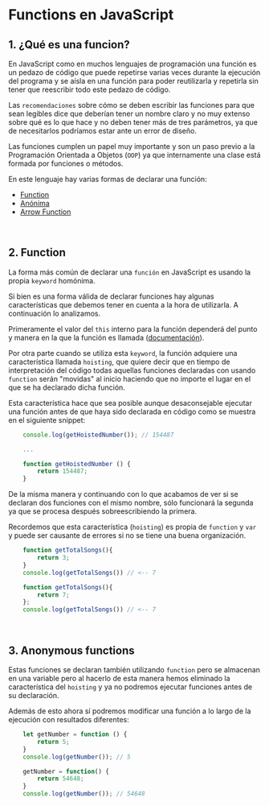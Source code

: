 # Functions en JavaScript

## 1. ¿Qué es una funcion?

En JavaScript como en muchos lenguajes de programación una función es un pedazo de código que puede repetirse varias veces durante la ejecución del programa y se aísla en una función para poder reutilizarla y repetirla sin tener que reescribir todo este pedazo de código.

Las `recomendaciones` sobre cómo se deben escribir las funciones para que sean legibles dice que deberían tener un nombre claro y no muy extenso sobre qué es lo que hace y no deben tener más de tres parámetros, ya que de necesitarlos podríamos estar ante un error de diseño.

Las funciones cumplen un papel muy importante y son un paso previo a la Programación Orientada a Objetos (`OOP`) ya que internamente una clase está formada por funciones o métodos.

En este lenguaje hay varias formas de declarar una función:

  -  [Function](#2.-function)
  -  [Anónima](#3.-anonymous-functions)
  -  [Arrow Function](#arrow)

</br>

## 2. Function

La forma más común de declarar una `función` en JavaScript es usando la propia `keyword` homónima.

Si bien es una forma válida de declarar funciones hay algunas características que debemos tener en cuenta a la hora de utilizarla. A continuación lo analizamos.

Primeramente el valor del `this` interno para la función dependerá del punto y manera en la que la función es llamada ([documentación](https://stackoverflow.com/questions/133973/how-does-this-keyword-work-within-a-function)).

Por otra parte cuando se utiliza esta `keyword`, la función adquiere una característica llamada `hoisting`, que quiere decir que en tiempo de interpretación del código todas aquellas funciones declaradas con usando `function` serán "movidas" al inicio haciendo que no importe el lugar en el que se ha declarado dicha función.

Esta característica hace que sea posible aunque desaconsejable ejecutar una función antes de que haya sido declarada en código como se muestra en el siguiente snippet:

```javascript
    console.log(getHoistedNumber()); // 154487

    ...

    function getHoistedNumber () {
        return 154487;
    }
```


De la misma manera y continuando con lo que acabamos de ver si se declaran dos funciones con el mismo nombre, sólo funcionará la segunda ya que se procesa después sobreescribiendo la primera.

Recordemos que esta característica (`hoisting`) es propia de `function` y `var` y puede ser causante de errores si no se tiene una buena organización.

```javascript
    function getTotalSongs(){ 
        return 3;
    }
    console.log(getTotalSongs()) // <-- 7

    function getTotalSongs(){
        return 7;
    };
    console.log(getTotalSongs()) // <-- 7
```

</br>

## 3. Anonymous functions

Estas funciones se declaran también utilizando `function` pero se almacenan en una variable pero al hacerlo de esta manera hemos eliminado la característica del `hoisting` y ya no podremos ejecutar funciones antes de su declaración. 

Además de esto ahora sí podremos modificar una función a lo largo de la ejecución con resultados diferentes:

```javascript
    let getNumber = function () {
        return 5;
    }
    console.log(getNumber()); // 5

    getNumber = function() {
        return 54648;
    }
    console.log(getNumber()); // 54648
```